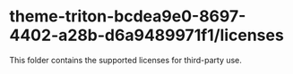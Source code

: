 # theme-triton-bcdea9e0-8697-4402-a28b-d6a9489971f1/licenses

This folder contains the supported licenses for third-party use.
